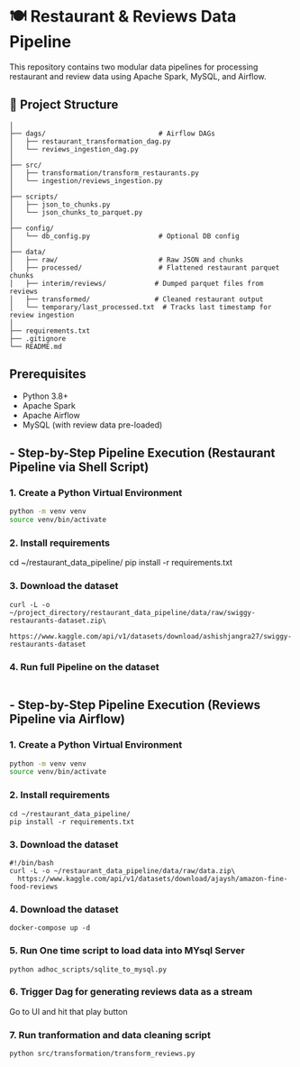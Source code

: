 # 🍽️ Restaurant & Reviews Data Pipeline

This repository contains two modular data pipelines for processing restaurant and review data using Apache Spark, MySQL, and Airflow.

## 📁 Project Structure

```project/
│
├── dags/                            # Airflow DAGs
│   ├── restaurant_transformation_dag.py
│   └── reviews_ingestion_dag.py
│
├── src/
│   ├── transformation/transform_restaurants.py
│   └── ingestion/reviews_ingestion.py
│
├── scripts/
│   ├── json_to_chunks.py
│   └── json_chunks_to_parquet.py
│
├── config/
│   └── db_config.py                 # Optional DB config
│
├── data/
│   ├── raw/                         # Raw JSON and chunks
│   ├── processed/                   # Flattened restaurant parquet chunks
│   ├── interim/reviews/            # Dumped parquet files from reviews
│   ├── transformed/                # Cleaned restaurant output
│   └── temporary/last_processed.txt  # Tracks last timestamp for review ingestion
│
├── requirements.txt
├── .gitignore
└── README.md
```

## Prerequisites

- Python 3.8+
- Apache Spark
- Apache Airflow
- MySQL (with review data pre-loaded)

## - Step-by-Step Pipeline Execution (Restaurant Pipeline via Shell Script)

### 1. Create a Python Virtual Environment

```bash
python -m venv venv
source venv/bin/activate
```
### 2. Install requirements 

cd ~/restaurant_data_pipeline/
pip install -r requirements.txt

### 3. Download the dataset

```#!/bin/bash
curl -L -o ~/project_directory/restaurant_data_pipeline/data/raw/swiggy-restaurants-dataset.zip\
  https://www.kaggle.com/api/v1/datasets/download/ashishjangra27/swiggy-restaurants-dataset
```
### 4. Run full Pipeline on the dataset

```bash restaurant_pipeline.sh
```


## - Step-by-Step Pipeline Execution (Reviews Pipeline via Airflow)

### 1. Create a Python Virtual Environment

```bash
python -m venv venv
source venv/bin/activate
```

### 2. Install requirements 
```
cd ~/restaurant_data_pipeline/
pip install -r requirements.txt

```
### 3. Download the dataset
```
#!/bin/bash
curl -L -o ~/restaurant_data_pipeline/data/raw/data.zip\
  https://www.kaggle.com/api/v1/datasets/download/ajaysh/amazon-fine-food-reviews
```
### 4. Download the dataset
```
docker-compose up -d
```
### 5. Run One time script to load data into MYsql Server
```
python adhoc_scripts/sqlite_to_mysql.py
```
### 6. Trigger Dag for generating reviews data as a stream

Go to UI and hit that play button

### 7. Run tranformation and data cleaning script
```
python src/transformation/transform_reviews.py
```
